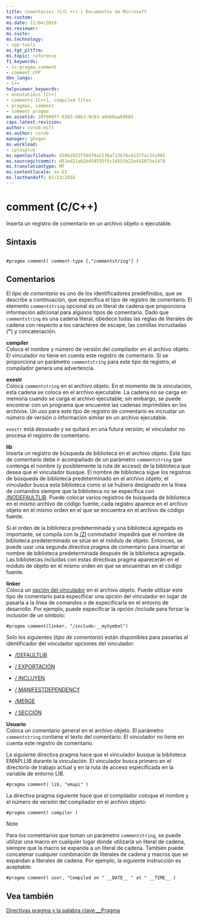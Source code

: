 ```yaml
---
title: comentario) (C/C ++) | Documentos de Microsoft
ms.custom: 
ms.date: 11/04/2016
ms.reviewer: 
ms.suite: 
ms.technology:
- cpp-tools
ms.tgt_pltfrm: 
ms.topic: reference
f1_keywords:
- vc-pragma.comment
- comment_CPP
dev_langs:
- C++
helpviewer_keywords:
- annotations [C++]
- comments [C++], compiled files
- pragmas, comment
- comment pragma
ms.assetid: 20f099ff-6303-49b3-9c03-a94b6aa69b85
caps.latest.revision: 
author: corob-msft
ms.author: corob
manager: ghogen
ms.workload:
- cplusplus
ms.openlocfilehash: d1062923f50470a2238af21676c4137fac241905
ms.sourcegitcommit: d51ed21ab2b434535f5c1d553b22e432073e1478
ms.translationtype: MT
ms.contentlocale: es-ES
ms.lasthandoff: 02/23/2018
---
```

# <a name="comment-cc"></a>comment (C/C++)
Inserta un registro de comentario en un archivo objeto o ejecutable.  
  
## <a name="syntax"></a>Sintaxis  
  
```  
  
#pragma comment( comment-type [,"commentstring"] )  
```  
  
## <a name="remarks"></a>Comentarios  
 El *tipo de comentario* es uno de los identificadores predefinidos, que se describe a continuación, que especifica el tipo de registro de comentario. El elemento `commentstring` opcional es un literal de cadena que proporciona información adicional para algunos tipos de comentario. Dado que `commentstring` es una cadena literal, obedece todas las reglas de literales de cadena con respecto a los caracteres de escape, las comillas incrustadas (**"**) y concatenación.  
  
 **compiler**  
 Coloca el nombre y número de versión del compilador en el archivo objeto. El vinculador no tiene en cuenta este registro de comentario. Si se proporciona un parámetro `commentstring` para este tipo de registro, el compilador genera una advertencia.  
  
 **exestr**  
 Coloca `commentstring` en el archivo objeto. En el momento de la vinculación, esta cadena se coloca en el archivo ejecutable. La cadena no se carga en memoria cuando se carga el archivo ejecutable; sin embargo, se puede encontrar con un programa que encuentre las cadenas imprimibles en los archivos. Un uso para este tipo de registro de comentario es incrustar un número de versión o información similar en un archivo ejecutable.  
  
 `exestr` está desusado y se quitará en una futura versión; el vinculador no procesa el registro de comentario.  
  
 **lib**  
 Inserta un registro de búsqueda de biblioteca en el archivo objeto. Este tipo de comentario debe ir acompañado de un parámetro `commentstring` que contenga el nombre (y posiblemente la ruta de acceso) de la biblioteca que desea que el vinculador busque. El nombre de biblioteca sigue los registros de búsqueda de biblioteca predeterminado en el archivo objeto; el vinculador busca esta biblioteca como si se hubiera designado en la línea de comandos siempre que la biblioteca no se especifica con [/NODEFAULTLIB](../build/reference/nodefaultlib-ignore-libraries.md). Puede colocar varios registros de búsqueda de biblioteca en el mismo archivo de código fuente; cada registro aparece en el archivo objeto en el mismo orden en el que se encuentra en el archivo de código fuente.  
  
 Si el orden de la biblioteca predeterminada y una biblioteca agregada es importante, se compila con la [/Zl](../build/reference/zl-omit-default-library-name.md) conmutador impedirá que el nombre de biblioteca predeterminado se sitúe en el módulo de objeto. Entonces, se puede usar una segunda directiva pragma de comentario para insertar el nombre de biblioteca predeterminada después de la biblioteca agregada. Las bibliotecas incluidas con estas directivas pragma aparecerán en el módulo de objeto en el mismo orden en que se encuentran en el código fuente.  
  
 **linker**  
 Coloca un [opción del vinculador](../build/reference/linker-options.md) en el archivo objeto. Puede utilizar este tipo de comentario para especificar una opción del vinculador en lugar de pasarla a la línea de comandos o de especificarla en el entorno de desarrollo. Por ejemplo, puede especificar la opción /include para forzar la inclusión de un símbolo:  
  
```  
#pragma comment(linker, "/include:__mySymbol")  
```  
  
 Solo los siguientes (*tipo de comentario*) están disponibles para pasarlas al identificador del vinculador opciones del vinculador:  
  
-   [/DEFAULTLIB](../build/reference/defaultlib-specify-default-library.md)  
  
-   [/ EXPORTACIÓN](../build/reference/export-exports-a-function.md)  
  
-   [/ INCLUYEN](../build/reference/include-force-symbol-references.md)  
  
-   [/ MANIFESTDEPENDENCY](../build/reference/manifestdependency-specify-manifest-dependencies.md)  
  
-   [/MERGE](../build/reference/merge-combine-sections.md)  
  
-   [/ SECCIÓN](../build/reference/section-specify-section-attributes.md)  
  
 **Usuario**  
 Coloca un comentario general en el archivo objeto. El parámetro `commentstring` contiene el texto del comentario. El vinculador no tiene en cuenta este registro de comentario.  
  
 La siguiente directiva pragma hace que el vinculador busque la biblioteca EMAPI.LIB durante la vinculación. El vinculador busca primero en el directorio de trabajo actual y en la ruta de acceso especificada en la variable de entorno LIB.  
  
```  
#pragma comment( lib, "emapi" )  
```  
  
 La directiva pragma siguiente hace que el compilador coloque el nombre y el número de versión del compilador en el archivo objeto:  
  
```  
#pragma comment( compiler )  
```  
  
> [!NOTE]
>  Para los comentarios que toman un parámetro `commentstring`, se puede utilizar una macro en cualquier lugar donde utilizaría un literal de cadena, siempre que la macro se expanda a un literal de cadena. También puede concatenar cualquier combinación de literales de cadena y macros que se expandan a literales de cadena. Por ejemplo, la siguiente instrucción es aceptable:  
  
```  
#pragma comment( user, "Compiled on " __DATE__ " at " __TIME__ )   
```  
  
## <a name="see-also"></a>Vea también  
 [Directivas pragma y la palabra clave __Pragma](../preprocessor/pragma-directives-and-the-pragma-keyword.md)